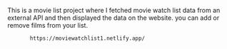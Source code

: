 This is a movie list project where I fetched movie watch list data from an external API and then displayed the data on the website. you can add or remove films from your list.                                                 
                   
           https://moviewatchlist1.netlify.app/     
 
